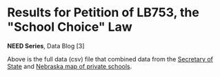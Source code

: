 # Results for Petition of LB753, the "School Choice" Law
**NEED Series**, Data Blog [3]

Above is the full data (csv) file that combined data from the [Secretary of State](https://sos.nebraska.gov/sites/sos.nebraska.gov/files/doc/news-releases/Private%20Education%20Tax%20Credits%20Official%20Results.pdf) and [Nebraska map of private schools](https://www.nebraskamap.gov/datasets/nebraska::private-schools/explore?location=41.104477%2C-99.191486%2C7.00).
